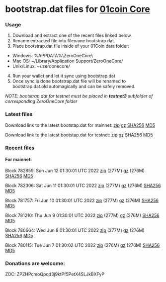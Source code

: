 # bootstrap.dat files for [01coin Core](https://01coin.io)

### Usage

1. Download and extract one of the recent files linked below.
2. Rename extracted file into filename bootstrap.dat.
3. Place bootstrap.dat file inside of your 01Coin data folder:
 - Windows: %APPDATA%\ZeroOneCore\
 - Mac OS: ~/Library/Application Support/ZeroOneCore/
 - Unix/Linux: ~/.zeroonecore/
4. Run your wallet and let it sync using bootstrap.dat
5. Once sync is done bootstrap.dat file will be renamed to bootstrap.dat.old automagically and can be safely removed.

_NOTE: bootstrap.dat for testnet must be placed in **testnet3** subfolder of corresponding ZeroOneCore folder_

### Latest files
Download link to the latest bootstap.dat for mainnet: [zip](https://files.01coin.io/mainnet/bootstrap.dat.zip) [gz](https://files.01coin.io/mainnet/bootstrap.dat.tar.gz) [SHA256](https://files.01coin.io/mainnet/sha256.txt) [MD5](https://files.01coin.io/mainnet/md5.txt)

Download link to the latest bootstap.dat for testnet: [zip](https://files.01coin.io/testnet/bootstrap.dat.zip) [gz](https://files.01coin.io/testnet/bootstrap.dat.tar.gz) [SHA256](https://files.01coin.io/testnet/sha256.txt) [MD5](https://files.01coin.io/testnet/md5.txt)

### Recent files

#### For mainnet:

Block 782859: Sun Jun 12 01:30:01 UTC 2022 [zip](https://files.01coin.io/mainnet/2022-06-12/bootstrap.dat.zip) (277M) [gz](https://files.01coin.io/mainnet/2022-06-12/bootstrap.dat.tar.gz) (276M) [SHA256](https://files.01coin.io/mainnet/2022-06-12/sha256.txt) [MD5](https://files.01coin.io/mainnet/2022-06-12/md5.txt)

Block 782306: Sat Jun 11 01:30:01 UTC 2022 [zip](https://files.01coin.io/mainnet/2022-06-11/bootstrap.dat.zip) (277M) [gz](https://files.01coin.io/mainnet/2022-06-11/bootstrap.dat.tar.gz) (276M) [SHA256](https://files.01coin.io/mainnet/2022-06-11/sha256.txt) [MD5](https://files.01coin.io/mainnet/2022-06-11/md5.txt)

Block 781757: Fri Jun 10 01:30:01 UTC 2022 [zip](https://files.01coin.io/mainnet/2022-06-10/bootstrap.dat.zip) (277M) [gz](https://files.01coin.io/mainnet/2022-06-10/bootstrap.dat.tar.gz) (276M) [SHA256](https://files.01coin.io/mainnet/2022-06-10/sha256.txt) [MD5](https://files.01coin.io/mainnet/2022-06-10/md5.txt)

Block 781210: Thu Jun  9 01:30:01 UTC 2022 [zip](https://files.01coin.io/mainnet/2022-06-09/bootstrap.dat.zip) (277M) [gz](https://files.01coin.io/mainnet/2022-06-09/bootstrap.dat.tar.gz) (276M) [SHA256](https://files.01coin.io/mainnet/2022-06-09/sha256.txt) [MD5](https://files.01coin.io/mainnet/2022-06-09/md5.txt)

Block 780664: Wed Jun  8 01:30:01 UTC 2022 [zip](https://files.01coin.io/mainnet/2022-06-08/bootstrap.dat.zip) (277M) [gz](https://files.01coin.io/mainnet/2022-06-08/bootstrap.dat.tar.gz) (276M) [SHA256](https://files.01coin.io/mainnet/2022-06-08/sha256.txt) [MD5](https://files.01coin.io/mainnet/2022-06-08/md5.txt)

Block 780115: Tue Jun  7 01:30:02 UTC 2022 [zip](https://files.01coin.io/mainnet/2022-06-07/bootstrap.dat.zip) (276M) [gz](https://files.01coin.io/mainnet/2022-06-07/bootstrap.dat.tar.gz) (276M) [SHA256](https://files.01coin.io/mainnet/2022-06-07/sha256.txt) [MD5](https://files.01coin.io/mainnet/2022-06-07/md5.txt)


### Donations are welcome:

ZOC: ZPZHPcmoQpqd3j9ktPf5PetX4SLJkBXFyP

